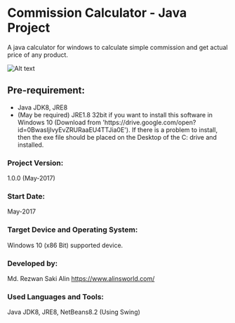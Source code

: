 # Commission Calculator - Java Project

A java calculator for windows to calculate simple commission and get actual price of any product.

![Alt text](screenshots.PNG "Commission-Calculator")

## Pre-requirement:

<ul>
    <li>Java JDK8, JRE8</li>
     <li>(May be required) JRE1.8 32bit if you want to install this software in Windows 10 (Download from
'https://drive.google.com/open?id=0BwasIjIvyEvZRURaaEU4TTJia0E'). If there is a problem to install, then the exe file should be placed on the Desktop of the C: drive and installed.</li>
</ul>

### Project Version:

1.0.0 (May-2017)

### Start Date:

May-2017

### Target Device and Operating System:

Windows 10 (x86 Bit) supported device.

### Developed by:

Md. Rezwan Saki Alin
https://www.alinsworld.com/

### Used Languages and Tools:

Java JDK8, JRE8, NetBeans8.2 (Using Swing)
